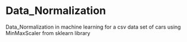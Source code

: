 # Data_Normalization
Data_Normalization  in machine learning for a csv data set of cars using MinMaxScaler  from sklearn library 

